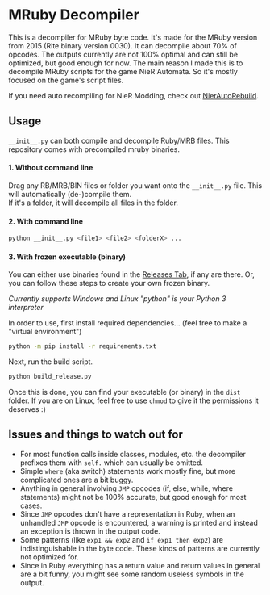 # MRuby Decompiler

This is a decompiler for MRuby byte code. It's made for the MRuby version from 2015
(Rite binary version 0030). It can decompile about 70% of opcodes. The outputs
currently are not 100% optimal and can still be optimized, but good enough for now.
The main reason I made this is to decompile MRuby scripts for the game NieR:Automata.
So it's mostly focused on the game's script files.

If you need auto recompiling for NieR Modding, check out [NierAutoRebuild](https://github.com/ArthurHeitmann/NierAutoRebuild).

## Usage

`__init__.py` can both compile and decompile Ruby/MRB files. This repository comes with precompiled mruby binaries.

#### 1. Without command line

Drag any RB/MRB/BIN files or folder you want onto the `__init__.py` file. This will automatically (de-)compile them.  
If it's a folder, it will decompile all files in the folder.

#### 2. With command line

```bash
python __init__.py <file1> <file2> <folderX> ...
```

#### 3. With frozen executable (binary)

You can either use binaries found in the [Releases Tab](https://github.com/ArthurHeitmann/MrubyDecompiler/releases), if any are there. Or, you can follow these steps to create your own frozen binary.

*Currently supports Windows and Linux*
*"python" is your Python 3 interpreter*

In order to use, first install required dependencies... (feel free to make a "virtual environment")
```bash
python -m pip install -r requirements.txt
```

Next, run the build script.
```bash
python build_release.py
```

Once this is done, you can find your executable (or binary) in the `dist` folder.
If you are on Linux, feel free to use `chmod` to give it the permissions it deserves :) 

## Issues and things to watch out for

- For most function calls inside classes, modules, etc. the decompiler prefixes them with `self.` which can usually be omitted.
- Simple `where` (aka switch) statements work mostly fine, but more complicated ones are a bit buggy.
- Anything in general involving `JMP` opcodes (if, else, while, where statements) might not be 100% accurate, but good enough for most cases.
- Since `JMP` opcodes don't have a representation in Ruby, when an unhandled `JMP` opcode is encountered, a warning is printed and instead an exception is thrown in the output code.
- Some patterns (like `exp1 && exp2` and `if exp1 then exp2`) are indistinguishable in the byte code. These kinds of patterns are currently not optimized for.
- Since in Ruby everything has a return value and return values in general are a bit funny, you might see some random useless symbols in the output.
